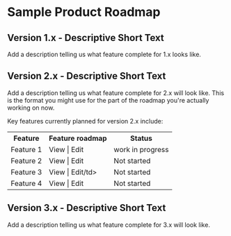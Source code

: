 Sample Product Roadmap
==========================

<h2 id="v1"> Version 1.x - Descriptive Short Text</h2>
 
  Add a description telling us what feature complete for 1.x looks like.


<h2 id="v2">Version 2.x - Descriptive Short Text</h2>

  Add a description telling us what feature complete for 2.x will look like. This is the format you might use for the part of the roadmap you're actually working on now.

   Key features currently planned for version 2.x include:

<table>
  <tr><th>Feature</th><th>Feature roadmap</th><th>Status</th></tr>
  <tr><td>Feature 1</td><td>View | Edit</td><td>work in progress</td></tr>
  <tr><td>Feature 2</td><td>View | Edit</td><td>Not started</td></tr>
  <tr><td>Feature 3</td><td>View | Edit/td><td>Not started</td></tr>
  <tr><td>Feature 4</td><td>View | Edit</td><td>Not started</td></tr>
</table>


<h2 id="v3">Version 3.x - Descriptive Short Text</h2>

  Add a description telling us what feature complete for 3.x will look like. 
